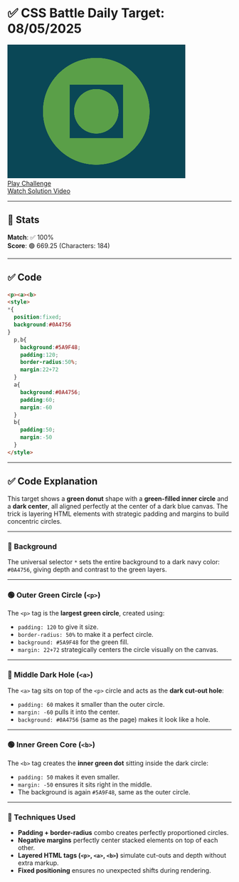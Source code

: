 # ✅ CSS Battle Daily Target: 08/05/2025

![Target](./images/08.png)  
[Play Challenge](https://cssbattle.dev/play/DkfnsM2SjWG44C6vCnvy)  
[Watch Solution Video](https://youtube.com/shorts/qFRaey2Rlx0)

---

## 🔢 Stats

**Match**: ✅ 100%  
**Score**: 🟢 669.25 (Characters: 184)

---

## ✅ Code

```html
<p><a><b>
<style>
*{
  position:fixed;
  background:#0A4756
}
  p,b{
    background:#5A9F48;
    padding:120;
    border-radius:50%;
    margin:22+72
  }
  a{
    background:#0A4756;
    padding:60;
    margin:-60
  }
  b{
    padding:50;
    margin:-50
  }
</style>
```

---

## ✅ Code Explanation

This target shows a **green donut** shape with a **green-filled inner circle** and a **dark center**, all aligned perfectly at the center of a dark blue canvas. The trick is layering HTML elements with strategic padding and margins to build concentric circles.

---

### 🎨 Background

The universal selector `*` sets the entire background to a dark navy color: `#0A4756`, giving depth and contrast to the green layers.

---

### 🟢 Outer Green Circle (`<p>`)

The `<p>` tag is the **largest green circle**, created using:

* `padding: 120` to give it size.
* `border-radius: 50%` to make it a perfect circle.
* `background: #5A9F48` for the green fill.
* `margin: 22+72` strategically centers the circle visually on the canvas.

---

### 🔵 Middle Dark Hole (`<a>`)

The `<a>` tag sits on top of the `<p>` circle and acts as the **dark cut-out hole**:

* `padding: 60` makes it smaller than the outer circle.
* `margin: -60` pulls it into the center.
* `background: #0A4756` (same as the page) makes it look like a hole.

---

### 🟢 Inner Green Core (`<b>`)

The `<b>` tag creates the **inner green dot** sitting inside the dark circle:

* `padding: 50` makes it even smaller.
* `margin: -50` ensures it sits right in the middle.
* The background is again `#5A9F48`, same as the outer circle.

---

### 🧠 Techniques Used

* **Padding + border-radius** combo creates perfectly proportioned circles.
* **Negative margins** perfectly center stacked elements on top of each other.
* **Layered HTML tags (`<p>`, `<a>`, `<b>`)** simulate cut-outs and depth without extra markup.
* **Fixed positioning** ensures no unexpected shifts during rendering.